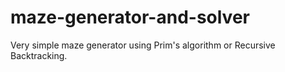 # maze-generator-and-solver
Very simple maze generator using Prim's algorithm or Recursive Backtracking.
